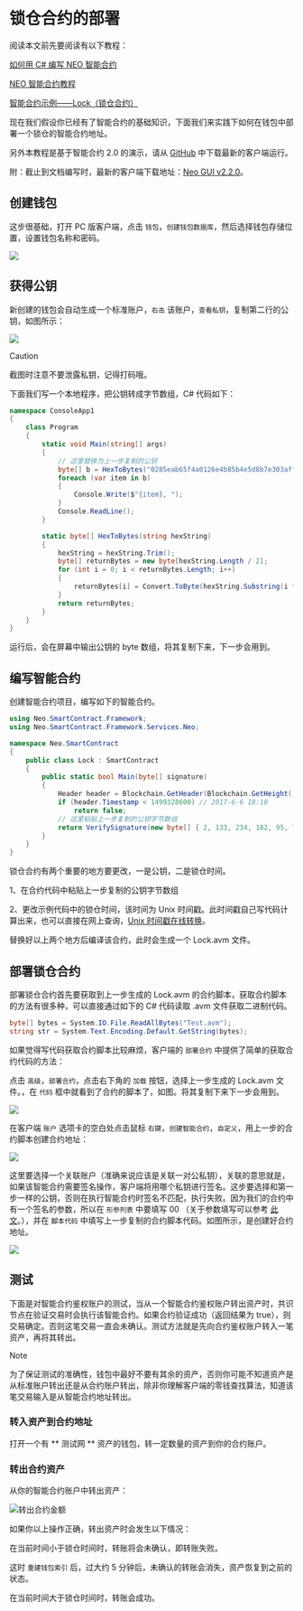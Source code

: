 # 锁仓合约的部署

阅读本文前先要阅读有以下教程：

[如何用 C# 编写 NEO 智能合约](../getting-started-csharp.md)

[NEO 智能合约教程](../tutorial.md)

[智能合约示例——Lock（锁仓合约）](Lock.md)

现在我们假设你已经有了智能合约的基础知识，下面我们来实践下如何在钱包中部署一个锁仓的智能合约地址。

另外本教程是基于智能合约 2.0 的演示，请从 [GitHub](https://github.com/neo-project/neo-gui/releases) 中下载最新的客户端运行。

附：截止到文档编写时，最新的客户端下载地址：[Neo GUI v2.2.0](https://github.com/neo-project/neo-gui/releases)。

## 创建钱包

这步很基础，打开 PC 版客户端，点击 ` 钱包 `，` 创建钱包数据库 `，然后选择钱包存储位置，设置钱包名称和密码。

![](assets/lock2_1.png)

## 获得公钥

新创建的钱包会自动生成一个标准账户，` 右击 ` 该账户，` 查看私钥 `，复制第二行的公钥，如图所示：

![](assets/lock2_2.png)

> [!Caution]
> 截图时注意不要泄露私钥，记得打码哦。

下面我们写一个本地程序，把公钥转成字节数组，C# 代码如下：

```c#
namespace ConsoleApp1
{
    class Program
    {
        static void Main(string[] args)
        {
            // 这里替换为上一步复制的公钥
            byte[] b = HexToBytes("0285eab65f4a0126e4b85b4e5d8b7e303aff7efb360d595f2e3189bb90487ad5aa"); 
            foreach (var item in b)
            {
                Console.Write($"{item}, ");
            }
            Console.ReadLine();
        }

        static byte[] HexToBytes(string hexString)
        {
            hexString = hexString.Trim();
            byte[] returnBytes = new byte[hexString.Length / 2];
            for (int i = 0; i < returnBytes.Length; i++)
            {
                returnBytes[i] = Convert.ToByte(hexString.Substring(i * 2, 2), 16);
            }
            return returnBytes;
        }
    }
}
```

运行后，会在屏幕中输出公钥的 byte 数组，将其复制下来，下一步会用到。

## 编写智能合约

创建智能合约项目，编写如下的智能合约。

```c#
using Neo.SmartContract.Framework;
using Neo.SmartContract.Framework.Services.Neo;

namespace Neo.SmartContract
{
    public class Lock : SmartContract
    {
        public static bool Main(byte[] signature)
        {
            Header header = Blockchain.GetHeader(Blockchain.GetHeight());
            if (header.Timestamp < 1499328600) // 2017-6-6 18:10
                return false;
            // 这里粘贴上一步复制的公钥字节数组
            return VerifySignature(new byte[] { 2, 133, 234, 182, 95, 74, 1, 38, 228, 184, 91, 78, 93, 139, 126, 48, 58, 255, 126, 251, 54, 13, 89, 95, 46, 49, 137, 187, 144, 72, 122, 213, 170 }, signature);
        }
    }
}
```

锁仓合约有两个重要的地方要更改，一是公钥，二是锁仓时间。

1、在合约代码中粘贴上一步复制的公钥字节数组

2、更改示例代码中的锁仓时间，该时间为 Unix 时间戳。此时间戳自己写代码计算出来，也可以直接在网上查询，[Unix 时间戳在线转换](https://unixtime.51240.com/)。

替换好以上两个地方后编译该合约，此时会生成一个 Lock.avm 文件。

## 部署锁仓合约

部署锁仓合约首先要获取到上一步生成的 Lock.avm 的合约脚本，获取合约脚本的方法有很多种，可以直接通过如下的 C# 代码读取 .avm 文件获取二进制代码。

```c#
byte[] bytes = System.IO.File.ReadAllBytes("Test.avm");
string str = System.Text.Encoding.Default.GetString(bytes);
```

如果觉得写代码获取合约脚本比较麻烦，客户端的 ` 部署合约 ` 中提供了简单的获取合约代码的方法：

点击 ` 高级 `，` 部署合约 `，点击右下角的 ` 加载 ` 按钮，选择上一步生成的 Lock.avm 文件。，在 ` 代码 ` 框中就看到了合约的脚本了，如图。将其复制下来下一步会用到。

![](assets/lock2_5.png)

在客户端 ` 账户 ` 选项卡的空白处点击鼠标 ` 右键 `，` 创建智能合约 `，` 自定义 `，用上一步的合约脚本创建合约地址：

![](assets/lock2_7.png)



这里要选择一个关联账户（准确来说应该是关联一对公私钥），关联的意思就是，如果该智能合约需要签名操作，客户端将用哪个私钥进行签名。这步要选择和第一步一样的公钥，否则在执行智能合约时签名不匹配，执行失败。因为我们的合约中有一个签名的参数，所以在 ` 形参列表 ` 中要填写 00 （关于参数填写可以参考 [此文](Parameter.md)。），并在 ` 脚本代码 ` 中填写上一步复制的合约脚本代码。如图所示，是创建好合约地址。

![](assets/lock2_8.png)



## 测试

下面是对智能合约鉴权账户的测试，当从一个智能合约鉴权账户转出资产时，共识节点在验证交易时会执行该智能合约。如果合约验证成功（返回结果为 true），则交易确定。否则这笔交易一直会未确认。测试方法就是先向合约鉴权账户转入一笔资产，再将其转出。

> [!Note]
> 为了保证测试的准确性，钱包中最好不要有其余的资产，否则你可能不知道资产是从标准账户转出还是从合约账户转出，除非你理解客户端的零钱查找算法，知道该笔交易输入是从智能合约地址转出。

### 转入资产到合约地址

打开一个有 ** 测试网 ** 资产的钱包，转一定数量的资产到你的合约账户。

### 转出合约资产

从你的智能合约账户中转出资产：

![转出合约金额](assets/lock2_11.png)

如果你以上操作正确，转出资产时会发生以下情况：

在当前时间小于锁仓时间时，转账将会未确认，即转账失败。

这时 ` 重建钱包索引 ` 后，过大约 5 分钟后，未确认的转账会消失，资产恢复到之前的状态。

在当前时间大于锁仓时间时，转账会成功。
